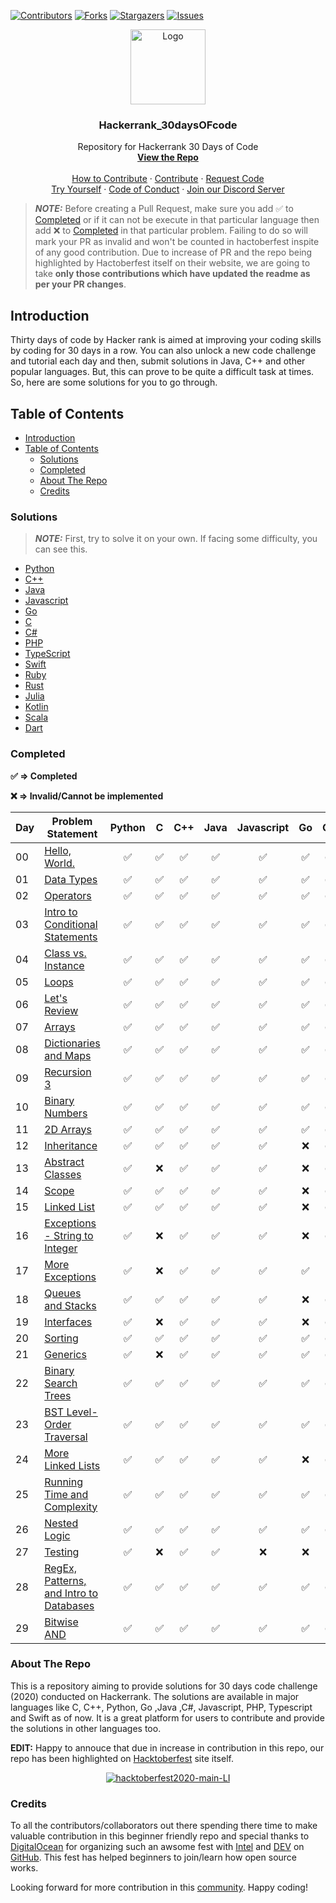 [![Contributors][contributors-shield]][contributors-url]
[![Forks][forks-shield]][forks-url]
[![Stargazers][stars-shield]][stars-url]
[![Issues][issues-shield]][issues-url]

<p align="center">
  <a href=" https://www.hackerrank.com/domains/tutorials/30-days-of-code">
    <img src="https://alternative.me/media/256/hackerrank-icon-3ruwgb2qxxh1gxg6-c.png" alt="Logo" width="120" height="120">
  </a>

  <h3 align="center">Hackerrank_30daysOFcode</h3>

  <p align="center">
    Repository for Hackerrank 30 Days of Code
    <br />
    <a href="https://github.com/rahulsain3000/Hackerrank_30daysOFcode"><strong>View the Repo</strong></a>
    <br />
    <br />
    <a href="https://github.com/rahulsain3000/Hackerrank_30daysOFcode/blob/master/CONTRIBUTING.md">How to Contribute</a>
    ·
    <a href="https://github.com/rahulsain3000/Hackerrank_30daysOFcode/issues">Contribute</a>
    ·
    <a href="https://github.com/rahulsain3000/Hackerrank_30daysOFcode/issues">Request Code</a>
    <br/>
    <a href="https://www.hackerrank.com/domains/tutorials/30-days-of-code">Try Yourself</a>
    ·
    <a href="https://github.com/rahulsain3000/Hackerrank_30daysOFcode/blob/master/CODE_OF_CONDUCT.md">Code of Conduct</a>
    ·
    <a href="https://discord.gg/XS9NvNt">Join our Discord Server</a>
  </p>
</p>

> **_NOTE:_** Before creating a Pull Request, make sure you add :white_check_mark: to [Completed](#completed) or if it can not be execute in that particular language then add :x: to [Completed](#completed) in that particular problem.
Failing to do so will mark your PR as invalid and won't be counted in hactoberfest inspite of any good contribution. Due to increase of PR and the repo being highlighted by Hactoberfest itself on their website, we are going to take **only those contributions which have updated the readme as per your PR changes**.


## Introduction

Thirty days of code by Hacker rank is aimed at improving your coding skills by coding for 30 days in a row.
You can also unlock a new code challenge and tutorial each day and then, submit solutions in Java, C++ and other popular languages.
But, this can prove to be quite a difficult task at times. So, here are some solutions for you to go through.

## Table of Contents

- [Introduction](#introduction)
- [Table of Contents](#table-of-contents)
  - [Solutions](#solutions)
  - [Completed](#completed)
  - [About The Repo](#about-the-repo)
  - [Credits](#credits)

### Solutions

> **_NOTE:_** First, try to solve it on your own. If facing some difficulty, you can see this.

- [Python](<https://github.com/rahulsain3000/Hackerrank_30daysOFcode/tree/master/30daysOFcode_Python>)
- [C++](<https://github.com/rahulsain3000/Hackerrank_30daysOFcode/tree/master/30daysOFcode_C%2B%2B>)
- [Java](<https://github.com/rahulsain3000/Hackerrank_30daysOFcode/tree/master/30daysOFcode_Java>)
- [Javascript](<https://github.com/rahulsain3000/Hackerrank_30daysOFcode/tree/master/30daysOFcode_JavaScript>)
- [Go](<https://github.com/rahulsain3000/Hackerrank_30daysOFcode/tree/master/30daysOFcode_Go>)
- [C](<https://github.com/rahulsain3000/Hackerrank_30daysOFcode/tree/master/30daysOFcode_C>)
- [C#](<https://github.com/rahulsain3000/Hackerrank_30daysOFcode/tree/master/30daysOFcode_C%23>)
- [PHP](<https://github.com/rahulsain3000/Hackerrank_30daysOFcode/tree/master/30daysOFcode_Php>)
- [TypeScript](<https://github.com/rahulsain3000/Hackerrank_30daysOFcode/tree/master/30daysOFcode_TypeScript>)
- [Swift](<https://github.com/rahulsain3000/Hackerrank_30daysOFcode/tree/master/30daysOFcode_Swift>)
- [Ruby](<https://github.com/rahulsain3000/Hackerrank_30daysOFcode/tree/master/30daysOFcode_Ruby>)
- [Rust](<https://github.com/rahulsain3000/Hackerrank_30daysOFcode/tree/master/30daysOFcode_Rust>)
- [Julia](<https://github.com/rahulsain3000/Hackerrank_30daysOFcode/tree/master/30daysOFcode_Julia>)
- [Kotlin](<https://github.com/rahulsain3000/Hackerrank_30daysOFcode/tree/master/30daysOFcode_Kotlin>)
- [Scala](<https://github.com/rahulsain3000/Hackerrank_30daysOFcode/tree/master/30daysOFcode_Scala>)
- [Dart](<https://github.com/rahulsain3000/Hackerrank_30daysOFcode/tree/master/30daysOFcode_Dart>)

### Completed

**:white_check_mark: ⇒ Completed**

**:x: ⇒ Invalid/Cannot be implemented**

| Day | Problem Statement                                                                                               | Python                              | C                                   | C++                                 | Java                                | Javascript                          | Go                                  | C#                                  | PHP                                 |  TypeScript                         |  Swift                              |   Julia                             | Kotlin                              | Rust                                |   Scala                             |   Dart                              |    Ruby                             |
| --- | --------------------------------------------------------------------------------------------------------------- | ----------------------------------- | ----------------------------------- | ----------------------------------- | ----------------------------------- | ----------------------------------- | ----------------------------------- | ----------------------------------- | ----------------------------------- | ----------------------------------- |-------------------------------------|-------------------------------------|-------------------------------------|-------------------------------------|-------------------------------------|-------------------------------------|-------------------------------------|
| 00  | [Hello, World.](https://www.hackerrank.com/challenges/30-hello-world/problem)                                   | <center>:white_check_mark:</center> | <center>:white_check_mark:</center> | <center>:white_check_mark:</center> | <center>:white_check_mark:</center> | <center>:white_check_mark:</center> | <center>:white_check_mark:</center> | <center>:white_check_mark:</center> | <center>:white_check_mark:</center> | <center>:white_check_mark:</center> | <center>:white_check_mark:</center> | <center>:white_check_mark:</center> | <center>:white_check_mark:</center> | <center>:white_check_mark:</center> | <center>:white_check_mark:</center> | <center>:white_check_mark:</center> | <center>:white_check_mark:</center> |
| 01  | [Data Types](https://www.hackerrank.com/challenges/30-data-types/problem)                                       | <center>:white_check_mark:</center> | <center>:white_check_mark:</center> | <center>:white_check_mark:</center> | <center>:white_check_mark:</center> | <center>:white_check_mark:</center> | <center>:white_check_mark:</center> | <center>:white_check_mark:</center> | <center>:white_check_mark:</center> | <center>:white_check_mark:</center> | <center>:white_check_mark:</center> | <center>:white_check_mark:</center> |        <center>:x:</center>         | <center>:white_check_mark:</center> | <center>:white_check_mark:</center> | <center>:white_check_mark:</center> | <center>:white_check_mark:</center> |
| 02  | [Operators](https://www.hackerrank.com/challenges/30-operators/problem)                                         | <center>:white_check_mark:</center> | <center>:white_check_mark:</center> | <center>:white_check_mark:</center> | <center>:white_check_mark:</center> | <center>:white_check_mark:</center> | <center>:white_check_mark:</center> | <center>:white_check_mark:</center> | <center>:white_check_mark:</center> | <center>:white_check_mark:</center> | <center>:white_check_mark:</center> | <center>:white_check_mark:</center> | <center>:white_check_mark:</center> | <center>:white_check_mark:</center> | <center>:white_check_mark:</center> | <center>:white_check_mark:</center> | <center>:white_check_mark:</center> |
| 03  | [Intro to Conditional Statements](https://www.hackerrank.com/challenges/30-conditional-statements/problem)      | <center>:white_check_mark:</center> | <center>:white_check_mark:</center> | <center>:white_check_mark:</center> | <center>:white_check_mark:</center> | <center>:white_check_mark:</center> | <center>:white_check_mark:</center> | <center>:white_check_mark:</center> | <center>:white_check_mark:</center> | <center>:white_check_mark:</center> | <center>:white_check_mark:</center> | <center>:white_check_mark:</center> | <center>:white_check_mark:</center> | <center>:white_check_mark:</center> | <center>:white_check_mark:</center> | <center>:white_check_mark:</center> | <center>:white_check_mark:</center> |
| 04  | [Class vs. Instance](https://www.hackerrank.com/challenges/30-class-vs-instance/problem)                        | <center>:white_check_mark:</center> | <center>:white_check_mark:</center> | <center>:white_check_mark:</center> | <center>:white_check_mark:</center> | <center>:white_check_mark:</center> | <center>:white_check_mark:</center> | <center>:white_check_mark:</center> | <center>:white_check_mark:</center> | <center>:white_check_mark:</center> | <center>:white_check_mark:</center> | <center>:white_check_mark:</center> |        <center>:x:</center>         |                                     | <center>:white_check_mark:</center> | <center>:white_check_mark:</center> | <center>:white_check_mark:</center> |
| 05  | [Loops](https://www.hackerrank.com/challenges/30-loops/problem)                                                 | <center>:white_check_mark:</center> | <center>:white_check_mark:</center> | <center>:white_check_mark:</center> | <center>:white_check_mark:</center> | <center>:white_check_mark:</center> | <center>:white_check_mark:</center> | <center>:white_check_mark:</center> | <center>:white_check_mark:</center> | <center>:white_check_mark:</center> | <center>:white_check_mark:</center> | <center>:white_check_mark:</center> | <center>:white_check_mark:</center> | <center>:white_check_mark:</center> | <center>:white_check_mark:</center> | <center>:white_check_mark:</center> | <center>:white_check_mark:</center> |
| 06  | [Let's Review](https://www.hackerrank.com/challenges/30-review-loop/problem)                                    | <center>:white_check_mark:</center> | <center>:white_check_mark:</center> | <center>:white_check_mark:</center> | <center>:white_check_mark:</center> | <center>:white_check_mark:</center> | <center>:white_check_mark:</center> | <center>:white_check_mark:</center> | <center>:white_check_mark:</center> | <center>:white_check_mark:</center> | <center>:white_check_mark:</center> | <center>:white_check_mark:</center> | <center>:white_check_mark:</center> | <center>:white_check_mark:</center> | <center>:white_check_mark:</center> |        <center>:x:</center>         | <center>:white_check_mark:</center> |
| 07  | [Arrays](https://www.hackerrank.com/challenges/30-arrays/problem)                                               | <center>:white_check_mark:</center> | <center>:white_check_mark:</center> | <center>:white_check_mark:</center> | <center>:white_check_mark:</center> | <center>:white_check_mark:</center> | <center>:white_check_mark:</center> | <center>:white_check_mark:</center> | <center>:white_check_mark:</center> | <center>:white_check_mark:</center> | <center>:white_check_mark:</center> | <center>:white_check_mark:</center> | <center>:white_check_mark:</center> | <center>:white_check_mark:</center> | <center>:white_check_mark:</center> |        <center>:x:</center>         | <center>:white_check_mark:</center> |
| 08  | [Dictionaries and Maps](https://www.hackerrank.com/challenges/30-dictionaries-and-maps/problem)                 | <center>:white_check_mark:</center> | <center>:white_check_mark:</center> | <center>:white_check_mark:</center> | <center>:white_check_mark:</center> | <center>:white_check_mark:</center> | <center>:white_check_mark:</center> | <center>:white_check_mark:</center> | <center>:white_check_mark:</center> | <center>:white_check_mark:</center> | <center>:white_check_mark:</center> | <center>:white_check_mark:</center> | <center>:white_check_mark:</center> | <center>:white_check_mark:</center> | <center>:white_check_mark:</center> |        <center>:x:</center>         | <center>:white_check_mark:</center> |
| 09  | [Recursion 3](https://www.hackerrank.com/challenges/30-recursion/problem)                                       | <center>:white_check_mark:</center> | <center>:white_check_mark:</center> | <center>:white_check_mark:</center> | <center>:white_check_mark:</center> | <center>:white_check_mark:</center> | <center>:white_check_mark:</center> | <center>:white_check_mark:</center> | <center>:white_check_mark:</center> | <center>:white_check_mark:</center> | <center>:white_check_mark:</center> | <center>:white_check_mark:</center> | <center>:white_check_mark:</center> |                                     | <center>:white_check_mark:</center> |        <center>:x:</center>         | <center>:white_check_mark:</center> |
| 10  | [Binary Numbers](https://www.hackerrank.com/challenges/30-binary-numbers/problem)                               | <center>:white_check_mark:</center> | <center>:white_check_mark:</center> | <center>:white_check_mark:</center> | <center>:white_check_mark:</center> | <center>:white_check_mark:</center> | <center>:white_check_mark:</center> | <center>:white_check_mark:</center> | <center>:white_check_mark:</center> | <center>:white_check_mark:</center> | <center>:white_check_mark:</center> | <center>:white_check_mark:</center> | <center>:white_check_mark:</center> |                                     | <center>:white_check_mark:</center> |        <center>:white_check_mark:</center>         | <center>:white_check_mark:</center> |
| 11  | [2D Arrays](https://www.hackerrank.com/challenges/30-2d-arrays/problem)                                         | <center>:white_check_mark:</center> | <center>:white_check_mark:</center> | <center>:white_check_mark:</center> | <center>:white_check_mark:</center> | <center>:white_check_mark:</center> | <center>:white_check_mark:</center> | <center>:white_check_mark:</center> | <center>:white_check_mark:</center> | <center>:white_check_mark:</center> | <center>:white_check_mark:</center> | <center>:white_check_mark:</center> | <center>:white_check_mark:</center> | <center>:white_check_mark:</center> | 				                            |        <center>:x:</center>         | <center>:white_check_mark:</center> |
| 12  | [Inheritance](https://www.hackerrank.com/challenges/30-inheritance/problem)                                     | <center>:white_check_mark:</center> | <center>:white_check_mark:</center> | <center>:white_check_mark:</center> | <center>:white_check_mark:</center> | <center>:white_check_mark:</center> |        <center>:x:</center>         | <center>:white_check_mark:</center> | <center>:white_check_mark:</center> | <center>:white_check_mark:</center> | <center>:white_check_mark:</center> |        <center>:x:</center>         |        <center>:x:</center>         | <center>:white_check_mark:</center> |        <center>:x:</center>         |        <center>:x:</center>         | <center>:white_check_mark:</center> |
| 13  | [Abstract Classes](https://www.hackerrank.com/challenges/30-abstract-classes/problem)                           | <center>:white_check_mark:</center> |        <center>:x:</center>         | <center>:white_check_mark:</center> | <center>:white_check_mark:</center> | <center>:white_check_mark:</center> |        <center>:x:</center>         | <center>:white_check_mark:</center> | <center>:white_check_mark:</center> | <center>:white_check_mark:</center> |        <center>:x:</center>         |        <center>:x:</center>         |        <center>:x:</center>         |        <center>:x:</center>         |        <center>:x:</center>         |        <center>:x:</center>         | <center>:white_check_mark:</center> |
| 14  | [Scope](https://www.hackerrank.com/challenges/30-scope/problem)                                                 | <center>:white_check_mark:</center> | <center>:white_check_mark:</center> | <center>:white_check_mark:</center> | <center>:white_check_mark:</center> | <center>:white_check_mark:</center> |        <center>:x:</center>         | <center>:white_check_mark:</center> | <center>:white_check_mark:</center> | <center>:white_check_mark:</center> | <center>:white_check_mark:</center> |        <center>:x:</center>         |        <center>:x:</center>         |        <center>:x:</center>         |        <center>:x:</center>         |        <center>:x:</center>         |        <center>:x:</center>         |
| 15  | [Linked List](https://www.hackerrank.com/challenges/30-linked-list/problem)                                     | <center>:white_check_mark:</center> | <center>:white_check_mark:</center> | <center>:white_check_mark:</center> | <center>:white_check_mark:</center> | <center>:white_check_mark:</center> |        <center>:x:</center>         | <center>:white_check_mark:</center> | <center>:white_check_mark:</center> | <center>:white_check_mark:</center> | <center>:white_check_mark:</center> |        <center>:x:</center>         |        <center>:x:</center>         |        <center>:x:</center>         |        <center>:x:</center>         |        <center>:x:</center>         | <center>:white_check_mark:</center> |
| 16  | [Exceptions - String to Integer](https://www.hackerrank.com/challenges/30-exceptions-string-to-integer/problem) | <center>:white_check_mark:</center> |        <center>:x:</center>         | <center>:white_check_mark:</center> | <center>:white_check_mark:</center> | <center>:white_check_mark:</center> |        <center>:x:</center>         | <center>:white_check_mark:</center> | <center>:white_check_mark:</center> | <center>:white_check_mark:</center> | <center>:white_check_mark:</center> |        <center>:x:</center>         |        <center>:x:</center>         |        <center>:x:</center>         |        <center>:x:</center>         | <center>:white_check_mark:</center> |                                     |
| 17  | [More Exceptions](https://www.hackerrank.com/challenges/30-more-exceptions/problem)                             | <center>:white_check_mark:</center> |        <center>:x:</center>         | <center>:white_check_mark:</center> | <center>:white_check_mark:</center> | <center>:white_check_mark:</center> | <center>:white_check_mark:</center> |        <center>:x:</center>         | <center>:white_check_mark:</center> | <center>:white_check_mark:</center> | <center>:white_check_mark:</center> |        <center>:x:</center>         |        <center>:x:</center>         |        <center>:x:</center>         |                                     |        <center>:x:</center>         | <center>:white_check_mark:</center> |
| 18  | [Queues and Stacks](https://www.hackerrank.com/challenges/30-queues-stacks/problem)                             | <center>:white_check_mark:</center> | <center>:white_check_mark:</center> | <center>:white_check_mark:</center> | <center>:white_check_mark:</center> | <center>:white_check_mark:</center> |        <center>:x:</center>         | <center>:white_check_mark:</center> | <center>:white_check_mark:</center> | <center>:white_check_mark:</center> | <center>:white_check_mark:</center> |        <center>:x:</center>         |        <center>:x:</center>         |        <center>:x:</center>         | <center>:white_check_mark:</center> |        <center>:x:</center>         | <center>:white_check_mark:</center> |
| 19  | [Interfaces](https://www.hackerrank.com/challenges/30-interfaces/problem)                                       | <center>:white_check_mark:</center> |        <center>:x:</center>         | <center>:white_check_mark:</center> | <center>:white_check_mark:</center> | <center>:white_check_mark:</center> |        <center>:x:</center>         | <center>:white_check_mark:</center> | <center>:white_check_mark:</center> | <center>:white_check_mark:</center> |        <center>:x:</center>         |        <center>:x:</center>         |        <center>:x:</center>         |        <center>:x:</center>         |        <center>:x:</center>         |        <center>:x:</center>         |        <center>:x:</center>         |
| 20  | [Sorting](https://www.hackerrank.com/challenges/30-sorting/problem)                                             | <center>:white_check_mark:</center> | <center>:white_check_mark:</center> | <center>:white_check_mark:</center> | <center>:white_check_mark:</center> | <center>:white_check_mark:</center> | <center>:white_check_mark:</center> | <center>:white_check_mark:</center> | <center>:white_check_mark:</center> | <center>:white_check_mark:</center> | <center>:white_check_mark:</center> | <center>:white_check_mark:</center> | <center>:white_check_mark:</center> |                                     |                                     |        <center>:x:</center>         | <center>:white_check_mark:</center> |
| 21  | [Generics](https://www.hackerrank.com/challenges/30-generics/problem)                                           | <center>:white_check_mark:</center> |        <center>:x:</center>         | <center>:white_check_mark:</center> | <center>:white_check_mark:</center> | <center>:white_check_mark:</center> | <center>:white_check_mark:</center> | <center>:white_check_mark:</center> |        <center>:x:</center>         | <center>:white_check_mark:</center> | <center>:white_check_mark:</center> |        <center>:x:</center>         |        <center>:x:</center>         |        <center>:x:</center>         |        <center>:x:</center>         |        <center>:x:</center>         |        <center>:x:</center>         |
| 22  | [Binary Search Trees](https://www.hackerrank.com/challenges/30-binary-search-trees/problem)                     | <center>:white_check_mark:</center> | <center>:white_check_mark:</center> | <center>:white_check_mark:</center> | <center>:white_check_mark:</center> | <center>:white_check_mark:</center> | <center>:white_check_mark:</center> | <center>:white_check_mark:</center> | <center>:white_check_mark:</center> | <center>:white_check_mark:</center> | <center>:white_check_mark:</center> |        <center>:x:</center>         |        <center>:x:</center>         |        <center>:x:</center>         |        <center>:x:</center>         |        <center>:x:</center>         |                                     |
| 23  | [BST Level-Order Traversal](https://www.hackerrank.com/challenges/30-binary-trees/problem)                      | <center>:white_check_mark:</center> | <center>:white_check_mark:</center> | <center>:white_check_mark:</center> | <center>:white_check_mark:</center> | <center>:white_check_mark:</center> | <center>:white_check_mark:</center> | <center>:white_check_mark:</center> | <center>:white_check_mark:</center> | <center>:white_check_mark:</center> | <center>:white_check_mark:</center> |        <center>:x:</center>         |        <center>:x:</center>         |        <center>:x:</center>         |        <center>:x:</center>         |        <center>:x:</center>         |                                     |
| 24  | [More Linked Lists](https://www.hackerrank.com/challenges/30-linked-list-deletion/problem)                      | <center>:white_check_mark:</center> | <center>:white_check_mark:</center> | <center>:white_check_mark:</center> | <center>:white_check_mark:</center> | <center>:white_check_mark:</center> |        <center>:x:</center>         | <center>:white_check_mark:</center> | <center>:white_check_mark:</center> | <center>:white_check_mark:</center> | <center>:white_check_mark:</center> |        <center>:x:</center>         |        <center>:x:</center>         |        <center>:x:</center>         |        <center>:x:</center>         |        <center>:x:</center>         |                                     |
| 25  | [Running Time and Complexity](https://www.hackerrank.com/challenges/30-running-time-and-complexity/problem)     | <center>:white_check_mark:</center> | <center>:white_check_mark:</center> | <center>:white_check_mark:</center> | <center>:white_check_mark:</center> | <center>:white_check_mark:</center> | <center>:white_check_mark:</center> | <center>:white_check_mark:</center> | <center>:white_check_mark:</center> | <center>:white_check_mark:</center> | <center>:white_check_mark:</center> |                                     |        <center>:x:</center>         | <center>:white_check_mark:</center> |                                     |        <center>:white_check_mark:</center>         |                                     |
| 26  | [Nested Logic](https://www.hackerrank.com/challenges/30-nested-logic/problem)                                   | <center>:white_check_mark:</center> | <center>:white_check_mark:</center> | <center>:white_check_mark:</center> | <center>:white_check_mark:</center> | <center>:white_check_mark:</center> | <center>:white_check_mark:</center> | <center>:white_check_mark:</center> | <center>:white_check_mark:</center> | <center>:white_check_mark:</center> | <center>:white_check_mark:</center> |                                     | <center>:white_check_mark:</center> |                                     |                                     |        <center>:x:</center>         | <center>:white_check_mark:</center> |
| 27  | [Testing](https://www.hackerrank.com/challenges/30-testing/problem)                                             | <center>:white_check_mark:</center> |        <center>:x:</center>         | <center>:white_check_mark:</center> | <center>:white_check_mark:</center> |        <center>:x:</center>         |        <center>:x:</center>         |        <center>:x:</center>         |        <center>:x:</center>         | <center>:white_check_mark:</center> |        <center>:x:</center>         |        <center>:x:</center>         |        <center>:x:</center>         |        <center>:x:</center>         |        <center>:x:</center>         |        <center>:x:</center>         |        <center>:x:</center>         |
| 28  | [RegEx, Patterns, and Intro to Databases](https://www.hackerrank.com/challenges/30-regex-patterns/problem)      | <center>:white_check_mark:</center> | <center>:white_check_mark:</center> | <center>:white_check_mark:</center> | <center>:white_check_mark:</center> | <center>:white_check_mark:</center> | <center>:white_check_mark:</center> | <center>:white_check_mark:</center> | <center>:white_check_mark:</center> | <center>:white_check_mark:</center> | <center>:white_check_mark:</center> |                                     | <center>:white_check_mark:</center> |                                     |                                     |        <center>:x:</center>         |                                     |
| 29  | [Bitwise AND](https://www.hackerrank.com/challenges/30-bitwise-and/problem)                                     | <center>:white_check_mark:</center> | <center>:white_check_mark:</center> | <center>:white_check_mark:</center> | <center>:white_check_mark:</center> | <center>:white_check_mark:</center> | <center>:white_check_mark:</center> | <center>:white_check_mark:</center> | <center>:white_check_mark:</center> | <center>:white_check_mark:</center> | <center>:white_check_mark:</center> |                                     | <center>:white_check_mark:</center> | <center>:white_check_mark:</center> | <center>:white_check_mark:</center> |        <center>:x:</center>         | <center>:white_check_mark:</center> |


### About The Repo


This is a repository aiming to provide solutions for 30 days code challenge (2020) conducted on Hackerrank. The solutions are available in major languages like C, C++, Python, Go ,Java ,C#, Javascript, PHP, Typescript and Swift as of now. It is a great platform for users to contribute and provide the solutions in other languages too.

**EDIT:** Happy to annouce that due in increase in contribution in this repo, our repo has been highlighted on [Hacktoberfest](https://hacktoberfest.digitalocean.com/) site itself.

<p align="center">
  <a href="https://drive.google.com/drive/folders/1aAdzE0yUZflcrZpvGckZsxLeuvDQjuk9?usp=sharing" target="_blank"><img src="https://i.ibb.co/1mnBN5H/hacktoberfest2020-main-LI.jpg" alt="hacktoberfest2020-main-LI" border="0"/></a>
</p>

### Credits


To all the contributors/collaborators out there spending there time to make valuable contribution in this beginner friendly repo and special thanks to [DigitalOcean](https://www.digitalocean.com/) for organizing such an awsome fest with [Intel](https://hacktoberfest.digitalocean.com/intel.pdf) and [DEV](https://github.com/forem/forem) on [GitHub](https://github.com/). This fest has helped beginners to join/learn how open source works.

Looking forward for more contribution in this [community](https://discord.gg/XS9NvNt). Happy coding!

[contributors-shield]: https://img.shields.io/github/contributors/rahulsain3000/Hackerrank_30daysOFcode?style=flat-square
[contributors-url]: https://github.com/rahulsain3000/Hackerrank_30daysOFcode/graphs/contributors
[forks-shield]: https://img.shields.io/github/forks/rahulsain3000/Hackerrank_30daysOFcode?style=flat-square
[forks-url]: https://github.com/rahulsain3000/Hackerrank_30daysOFcode/network/members
[stars-shield]: https://img.shields.io/github/stars/rahulsain3000/Hackerrank_30daysOFcode?color=red&style=flat-square
[stars-url]: https://github.com/rahulsain3000/Hackerrank_30daysOFcode/stargazers
[issues-shield]: https://img.shields.io/github/issues/rahulsain3000/Hackerrank_30daysOFcode?color=orange&style=flat-square
[issues-url]: https://github.com/rahulsain3000/Hackerrank_30daysOFcode/issues
